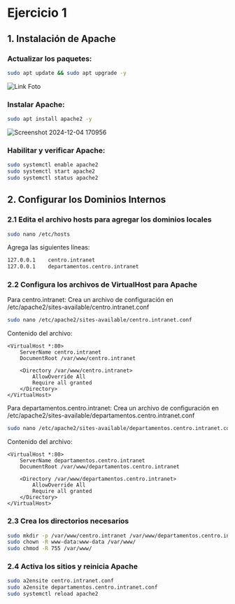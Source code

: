 # Ejercicio 1
## 1. Instalación de Apache
### Actualizar los paquetes:
```bash
sudo apt update && sudo apt upgrade -y
```
![Link Foto](https://github.com/user-attachments/assets/a17a17ea-796f-4ad9-bd7c-a7852e4d910b)

### Instalar Apache:
```bash
sudo apt install apache2 -y
```
![Screenshot 2024-12-04 170956](https://github.com/user-attachments/assets/42fe139c-feed-4213-891a-c4811621cd37)

### Habilitar y verificar Apache:
```bash
sudo systemctl enable apache2
sudo systemctl start apache2
sudo systemctl status apache2
```

## 2. Configurar los Dominios Internos
### 2.1 Edita el archivo hosts para agregar los dominios locales
```bash
sudo nano /etc/hosts
```

Agrega las siguientes líneas:
```bash
127.0.0.1    centro.intranet
127.0.0.1    departamentos.centro.intranet
```

### 2.2 Configura los archivos de VirtualHost para Apache
Para centro.intranet: Crea un archivo de configuración en /etc/apache2/sites-available/centro.intranet.conf
```bash
sudo nano /etc/apache2/sites-available/centro.intranet.conf

```

Contenido del archivo:
```less
<VirtualHost *:80>
    ServerName centro.intranet
    DocumentRoot /var/www/centro.intranet

    <Directory /var/www/centro.intranet>
        AllowOverride All
        Require all granted
    </Directory>
</VirtualHost>
```

Para departamentos.centro.intranet: Crea un archivo de configuración en /etc/apache2/sites-available/departamentos.centro.intranet.conf
```bash
sudo nano /etc/apache2/sites-available/departamentos.centro.intranet.conf
```

Contenido del archivo:
```less
<VirtualHost *:80>
    ServerName departamentos.centro.intranet
    DocumentRoot /var/www/departamentos.centro.intranet

    <Directory /var/www/departamentos.centro.intranet>
        AllowOverride All
        Require all granted
    </Directory>
</VirtualHost>
```

### 2.3 Crea los directorios necesarios
```bash
sudo mkdir -p /var/www/centro.intranet /var/www/departamentos.centro.intranet
sudo chown -R www-data:www-data /var/www/
sudo chmod -R 755 /var/www/
```

### 2.4 Activa los sitios y reinicia Apache
```bash
sudo a2ensite centro.intranet.conf
sudo a2ensite departamentos.centro.intranet.conf
sudo systemctl reload apache2
```
